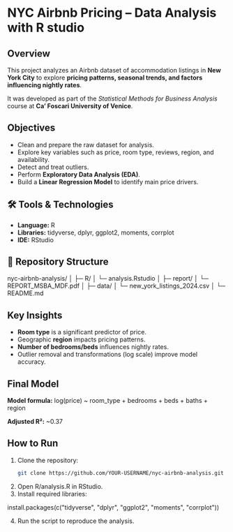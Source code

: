# NYC Airbnb Pricing – Data Analysis with R studio

## Overview
This project analyzes an Airbnb dataset of accommodation listings in **New York City** to explore **pricing patterns, seasonal trends, and factors influencing nightly rates**.

It was developed as part of the *Statistical Methods for Business Analysis* course at **Ca’ Foscari University of Venice**.



## Objectives
- Clean and prepare the raw dataset for analysis.
- Explore key variables such as price, room type, reviews, region, and availability.
- Detect and treat outliers.
- Perform **Exploratory Data Analysis (EDA)**.
- Build a **Linear Regression Model** to identify main price drivers.



## 🛠 Tools & Technologies
- **Language:** R
- **Libraries:** tidyverse, dplyr, ggplot2, moments, corrplot
- **IDE:** RStudio



## 📂 Repository Structure
nyc-airbnb-analysis/
│
├─ R/
│ └─ analysis.Rstudio
│
├─ report/
│ └─ REPORT_MSBA_MDF.pdf 
│
├─ data/
│ └─ new_york_listings_2024.csv 
│
└─ README.md 


## Key Insights
- **Room type** is a significant predictor of price.
- Geographic **region** impacts pricing patterns.
- **Number of bedrooms/beds** influences nightly rates.
- Outlier removal and transformations (log scale) improve model accuracy.


## Final Model
**Model formula:**
log(price) ~ room_type + bedrooms + beds + baths + region

**Adjusted R²:** ~0.37


## How to Run

1. Clone the repository:
   ```bash
   git clone https://github.com/YOUR-USERNAME/nyc-airbnb-analysis.git

2. Open R/analysis.R in RStudio.
3. Install required libraries:

install.packages(c("tidyverse", "dplyr", "ggplot2", "moments", "corrplot"))

4. Run the script to reproduce the analysis.
